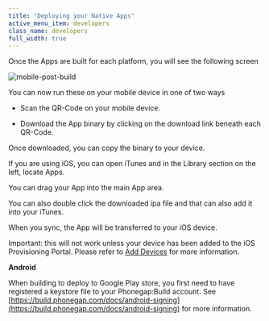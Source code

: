 ```yaml
---
title: "Deploying your Native Apps"
active_menu_item: developers
class_name: developers
full_width: true
---
```



Once the Apps are built for each platform, you will see the following screen

![mobile-post-build](/img/docs/mobile-post-build.zoom75.png)

You can now run these on your mobile device in one of two ways

 - Scan the QR-Code on your mobile device.

 - Download the App binary by clicking on the download link beneath each QR-Code.

Once downloaded, you can copy the binary to your device.

If you are using iOS, you can open iTunes and in the Library section on the left, locate Apps.

You can drag your App into the main App area.

You can also double click the downloaded ipa file and that can also add it into your iTunes.

When you sync, the App will be transferred to your iOS device.

Important: this will not work unless your device has been added to the iOS Provisioning Portal. Please refer to [Add Devices](../certificates/ios-keys-and-certificates/do-it-yourself-guide/setting-up-for-development/add-devices) for more information.

**Android**

When building to deploy to Google Play store, you first need to have registered a keystore file to your Phonegap:Build account. See [https://build.phonegap.com/docs/android-signing](https://build.phonegap.com/docs/android-signing) for more information.

